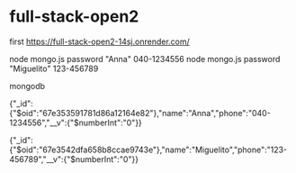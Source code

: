 # full-stack-open2

first
https://full-stack-open2-14sj.onrender.com/

node mongo.js password "Anna" 040-1234556
node mongo.js password "Miguelito" 123-456789

mongodb

{"\_id":{"$oid":"67e353591781d86a12164e82"},"name":"Anna","phone":"040-1234556","__v":{"$numberInt":"0"}}

{"\_id":{"$oid":"67e3542dfa658b8ccae9743e"},"name":"Miguelito","phone":"123-456789","__v":{"$numberInt":"0"}}
